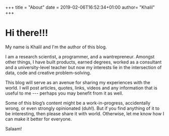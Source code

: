 +++
title = "About"
date = 2019-02-06T16:52:34+01:00
author= "Khalil"
+++

# Hi there!!!

My name is Khalil and I'm the author of this blog.

I am a research scientist, a programmer, and a wantrepreneur. Amongst other things, I have built products, earned degrees, worked as a consultant and a university-level teacher but now my interests lie in the intersection of data, code and creative problem-solving.

This blog will serve as an avenue for sharing my experiences with the world. I will post articles, quotes, links, videos and any information that is useful to me --- perhaps you may benefit from it as well.

Some of this blog’s content might be a work-in-progress, accidentally wrong, or even strongly opinionated (duh!). But if you find anything of it to be interesting, then please share it with world. Otherwise, let me know how I can make it better for everyone.

Salaam!
